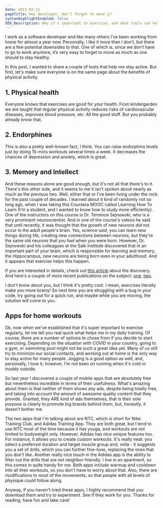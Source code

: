 ```yaml
---
date: 2021-02-11
pageTitle: Hey developer, don't forget to move 🏃‍♂️
syntaxHighlightEnabled: false
SEO_Description: Why it's important to exercise, and what tools can help you to exercise at home.
---
```


I work as a software developer and like many others I’ve been working from home for almost a year now. Personally, I like it more than I don’t, but there are a few potential downsides to that. One of which is, since we don’t have to go to work anymore, it’s very easy to forget to move as much as one should to stay healthy. 


In this post, I wanted to share a couple of tools that help me stay active. But first, let's make sure everyone is on the same page about the benefits of physical activity.

## 1. Physical health

Everyone knows that exercises are good for your health. From kindergarden we are taught that regular physical activity reduces risks of cardiovascular diseases, improves blood pressure, etc. All the good stuff. But you probably already know that.

## 2. Endorphines

This is also a pretty well-known fact, I think. You can raise endorphins levels just by doing 15-mins workouts several times a week. It decreases the chances of depression and anxiety, which is great.

## 3. Memory and Intellect
And these reasons alone are good enough, but it's not all that there's to it. There's this other side, and it seems to me it isn't spoken about nearly as much as the previous two. Well, either that or I've been living under the rock for the past couple of decades.
I learned about it kind of randomly not so long ago, when I was taking this Coursera MOOC called Learning How To Learn (I'm a student, and I wanted to know how to study more efficiently). One of the instructors on this course is Dr. Terrence Sejnowski, who is a very prominent neuroscientist. And in one of the course's videos he said that until recently, it was thought that the growth of new neurons did not occur in the adult people's brain. Yes, science said, you can learn new things during life, creating new connections between neurons, but they're the same old neurons that you had when you were born. However, Dr. Sejnowski and his colleagues at the Salk Institute discovered that in an important part of your brain, which is responsible for learning and memory, the Hippocampus, new neurons are being born even in your adulthood. And it appears that exercise helps this happen.

If you are interested in details, check out [this article](https://www.hhmi.org/news/exercise-improves-learning-and-memory) about the discovery. And here's a couple of more recent publications on the subject: [one](https://www.health.harvard.edu/blog/regular-exercise-changes-brain-improve-memory-thinking-skills-201404097110), [two](https://www.health.harvard.edu/mind-and-mood/exercise-can-boost-your-memory-and-thinking-skills).

I don't know about you, but I think it's pretty cool. I mean, exercises literally make you more brainy! So next time you are struggling with a bug in your code, try going out for a quick run, and maybe while you are moving, the solution will come to you.

## Apps for home workouts

Ok, now when we've established that it's super important to exercise regularly, let me tell you real quick what helps me in my daily training. Of course, there are a number of options to chose from if you decide to start exercising. 
Depending on the situation with COVID in your country, going to a gym, or swimming pool might not be such a great idea yet. Many of us still try to minimize our social contacts, and working out at home is the only way to stay active for many people. Jogging is a good option as well, and, personally, I love it; however, I'm not keen on running when it's cold or muddy outside.

So last year I discovered a couple of mobile apps that are absolutely free but nevertheless incredible in terms of their usefulness. What's amazing about them is that neither of them shows any ads, despite being totally free, and taking into account the amount of awesome quality content that they provide. Granted, they ARE kind of ads themselves, that is their sole purpose is clearly to promote big brands behind them, but, honestly, it doesn't bother me. 

The two apps that I'm talking about are NTC, which is short for Nike Training Club, and Adidas Training App. They are both great, but I tend to use NTC most of the time because it has youga, and workouts are not limited to bodyweight only. However, Adidas has nice unique features too. For instance, it allows you to create custom workouts. It's really neat: you select a preferred duration and target muscle group and, voila - it suggests you a set of drills, which you can further fine-tune, replacing the ones that you don't like. Another really nice touch in the Adidas app is the ability to filter out the drills that are not neighbor-friendly. I live in an apartment, so this comes in quite handy for me. Both apps include warmup and cooldown into all their workouts, so you don't have to worry about that. Also, there are modifications to most of the movements, so that people with all levels of physique could follow along. 

Anyway, if you haven't tried these apps, I highly recommend that you download them and try to experiment. See if they work for you.
Thanks for reading, have fun and take care!







